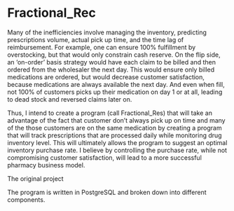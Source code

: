 # Fractional_Rec

Many of the inefficiencies involve managing the inventory, predicting prescriptions volume, actual pick up time, and the time lag of reimbursement. For example, one can ensure 100% fulfillment by overstocking, but that would only constrain cash reserve. On the flip side, an ‘on-order’ basis strategy would have each claim to be billed and then ordered from the wholesaler the next day. This would ensure only billed medications are ordered, but would  decrease customer satisfaction, because medications are always available the next day. And even when fill, not 100% of customers picks up their medication on day 1 or at all, leading to dead stock and reversed claims later on. 
 
Thus, I intend to create a program (call Fractional_Res) that will take an advantage of the fact that customer don’t always pick up on time and many of the those customers are on the same medication by creating a program that will track prescriptions that are processed daily while monitoring drug inventory level. This will ultimately allows the program to suggest an optimal inventory purchase rate. I believe by controlling the purchase rate, while not compromising customer satisfaction, will lead to a more successful pharmacy business model.

The original project 

The program is written in PostgreSQL and broken down into different components. 




 
